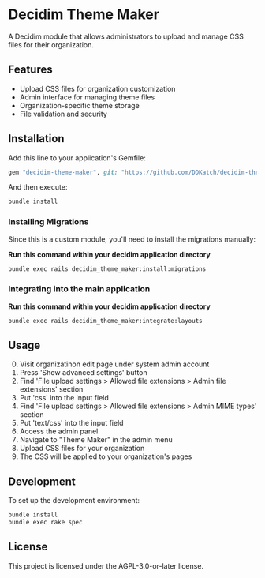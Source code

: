# Decidim Theme Maker

A Decidim module that allows administrators to upload and manage CSS files for their organization.

## Features

- Upload CSS files for organization customization
- Admin interface for managing theme files
- Organization-specific theme storage
- File validation and security

## Installation

Add this line to your application's Gemfile:

```ruby
gem "decidim-theme-maker", git: "https://github.com/DDKatch/decidim-theme-maker.git", branch: "main"

```

And then execute:

```bash
bundle install
```

### Installing Migrations

Since this is a custom module, you'll need to install the migrations manually:

**Run this command within your decidim application directory**
```bash
bundle exec rails decidim_theme_maker:install:migrations
```

### Integrating into the main application

**Run this command within your decidim application directory**
```bash
bundle exec rails decidim_theme_maker:integrate:layouts
```
## Usage

0. Visit organizatinon edit page under system admin account
1. Press 'Show advanced settings' button
3. Find 'File upload settings > Allowed file extensions > Admin file extensions' section
4. Put 'css' into the input field
5. Find 'File upload settings > Allowed file extensions > Admin MIME types' section
6. Put 'text/css' into the input field
1. Access the admin panel
8. Navigate to "Theme Maker" in the admin menu
9. Upload CSS files for your organization
10. The CSS will be applied to your organization's pages

## Development

To set up the development environment:

```bash
bundle install
bundle exec rake spec
```

## License

This project is licensed under the AGPL-3.0-or-later license.
